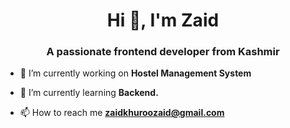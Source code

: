 <h1 align="center">Hi 👋, I'm Zaid</h1>
<h3 align="center">A passionate frontend developer from Kashmir</h3>

- 🔭 I’m currently working on **Hostel Management System**

- 🌱 I’m currently learning **Backend.**

- 📫 How to reach me **zaidkhuroozaid@gmail.com**

